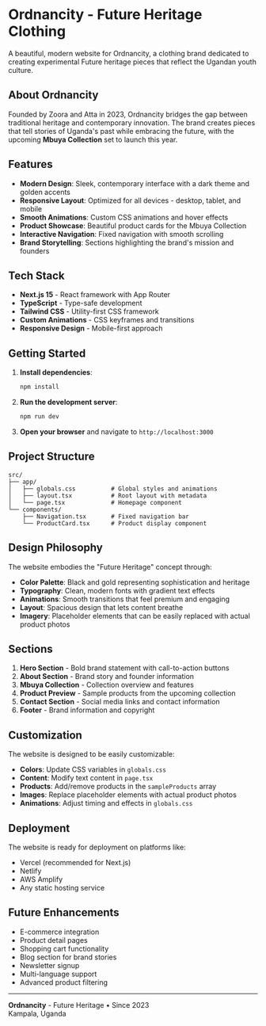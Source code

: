 # Ordnancity - Future Heritage Clothing

A beautiful, modern website for Ordnancity, a clothing brand dedicated to creating experimental Future heritage pieces that reflect the Ugandan youth culture.

## About Ordnancity

Founded by Zoora and Atta in 2023, Ordnancity bridges the gap between traditional heritage and contemporary innovation. The brand creates pieces that tell stories of Uganda's past while embracing the future, with the upcoming **Mbuya Collection** set to launch this year.

## Features

- **Modern Design**: Sleek, contemporary interface with a dark theme and golden accents
- **Responsive Layout**: Optimized for all devices - desktop, tablet, and mobile
- **Smooth Animations**: Custom CSS animations and hover effects
- **Product Showcase**: Beautiful product cards for the Mbuya Collection
- **Interactive Navigation**: Fixed navigation with smooth scrolling
- **Brand Storytelling**: Sections highlighting the brand's mission and founders

## Tech Stack

- **Next.js 15** - React framework with App Router
- **TypeScript** - Type-safe development
- **Tailwind CSS** - Utility-first CSS framework
- **Custom Animations** - CSS keyframes and transitions
- **Responsive Design** - Mobile-first approach

## Getting Started

1. **Install dependencies**:

   ```bash
   npm install
   ```

2. **Run the development server**:

   ```bash
   npm run dev
   ```

3. **Open your browser** and navigate to `http://localhost:3000`

## Project Structure

```
src/
├── app/
│   ├── globals.css          # Global styles and animations
│   ├── layout.tsx           # Root layout with metadata
│   └── page.tsx             # Homepage component
└── components/
    ├── Navigation.tsx       # Fixed navigation bar
    └── ProductCard.tsx      # Product display component
```

## Design Philosophy

The website embodies the "Future Heritage" concept through:

- **Color Palette**: Black and gold representing sophistication and heritage
- **Typography**: Clean, modern fonts with gradient text effects
- **Animations**: Smooth transitions that feel premium and engaging
- **Layout**: Spacious design that lets content breathe
- **Imagery**: Placeholder elements that can be easily replaced with actual product photos

## Sections

1. **Hero Section** - Bold brand statement with call-to-action buttons
2. **About Section** - Brand story and founder information
3. **Mbuya Collection** - Collection overview and features
4. **Product Preview** - Sample products from the upcoming collection
5. **Contact Section** - Social media links and contact information
6. **Footer** - Brand information and copyright

## Customization

The website is designed to be easily customizable:

- **Colors**: Update CSS variables in `globals.css`
- **Content**: Modify text content in `page.tsx`
- **Products**: Add/remove products in the `sampleProducts` array
- **Images**: Replace placeholder elements with actual product photos
- **Animations**: Adjust timing and effects in `globals.css`

## Deployment

The website is ready for deployment on platforms like:

- Vercel (recommended for Next.js)
- Netlify
- AWS Amplify
- Any static hosting service

## Future Enhancements

- E-commerce integration
- Product detail pages
- Shopping cart functionality
- Blog section for brand stories
- Newsletter signup
- Multi-language support
- Advanced product filtering

---

**Ordnancity** - Future Heritage • Since 2023  
Kampala, Uganda
